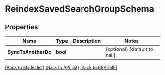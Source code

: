 # ReindexSavedSearchGroupSchema

## Properties
Name | Type | Description | Notes
------------ | ------------- | ------------- | -------------
**SyncToAnotherDc** | **bool** |  | [optional] [default to null]

[[Back to Model list]](../README.md#documentation-for-models) [[Back to API list]](../README.md#documentation-for-api-endpoints) [[Back to README]](../README.md)


